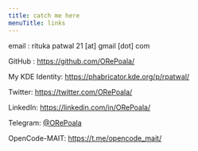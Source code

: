 ```yaml
---
title: catch me here
menuTitle: links
---
```



email : rituka patwal 21 [at] gmail [dot] com

GitHub : https://github.com/ORePoala/

My KDE Identity: https://phabricator.kde.org/p/rpatwal/

Twitter: https://twitter.com/ORePoala/

LinkedIn: https://linkedin.com/in/ORePoala/

Telegram: [@ORePoala](https://t.me/ORePoala/)

OpenCode-MAIT: https://t.me/opencode_mait/